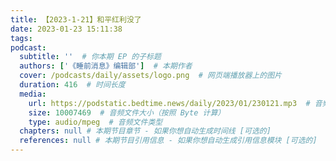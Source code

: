 ```yaml
---
title: 【2023-1-21】和平红利没了
date: 2023-01-23 15:11:38
tags:
podcast:
  subtitle: ''  # 你本期 EP 的子标题
  authors: ['《睡前消息》编辑部']  # 本期作者
  cover: /podcasts/daily/assets/logo.png  # 网页端播放器上的图片
  duration: 416  # 时间长度
  media:
    url: https://podstatic.bedtime.news/daily/2023/01/230121.mp3  # 音频文件
    size: 10007469  # 音频文件大小（按照 Byte 计算）
    type: audio/mpeg  # 音频文件类型
  chapters: null # 本期节目章节 - 如果你想自动生成时间线 [可选的]
  references: null # 本期节目引用信息 - 如果你想自动生成引用信息模块 [可选的]
---
```

